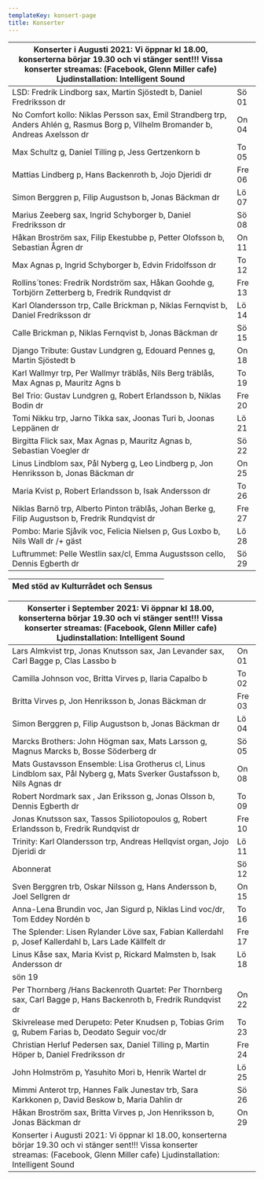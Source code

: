 ```yaml
---
templateKey: konsert-page
title: Konserter
---
```

|Konserter i Augusti 2021: Vi öppnar kl 18.00, konserterna börjar 19.30 och vi stänger sent!!!  Vissa konserter streamas: (Facebook, Glenn Miller cafe) Ljudinstallation: Intelligent Sound | |
|------------- |-------------|
|LSD: Fredrik Lindborg sax, Martin Sjöstedt b, Daniel Fredriksson dr|Sö 01|
|No Comfort kollo: Niklas Persson sax, Emil Strandberg trp, Anders Ahlén g, Rasmus Borg p, Vilhelm Bromander b, Andreas Axelsson dr|On 04|
|Max Schultz g, Daniel Tilling p, Jess Gertzenkorn b| To 05|
|Mattias Lindberg p, Hans Backenroth b, Jojo Djeridi dr|Fre 06|
|Simon Berggren p, Filip Augustson b, Jonas Bäckman dr|Lö 07|
|Marius Zeeberg sax, Ingrid Schyborger  b, Daniel Fredriksson dr|Sö 08|
|Håkan Broström sax, Filip Ekestubbe p, Petter Olofsson b, Sebastian Ågren dr|On 11|
|Max Agnas p, Ingrid Schyborger  b, Edvin Fridolfsson dr|To 12|
|Rollins´tones: Fredrik Nordström sax, Håkan Goohde g, Torbjörn Zetterberg b, Fredrik Rundqvist dr|Fre 13|
|Karl Olandersson trp,  Calle Brickman p, Niklas Fernqvist b, Daniel Fredriksson dr|Lö 14|
|Calle Brickman p, Niklas Fernqvist b, Jonas Bäckman dr|Sö 15|
|Django Tribute: Gustav Lundgren g, Edouard Pennes g, Martin Sjöstedt b|On 18|
|Karl Wallmyr trp, Per Wallmyr träblås, Nils Berg träblås, Max Agnas p, Mauritz Agns b|To 19|
|Bel Trio: Gustav Lundgren g, Robert Erlandsson b, Niklas Bodin dr|Fre 20|
|Tomi Nikku trp, Jarno Tikka sax, Joonas Turi b, Joonas Leppänen dr|Lö 21|
|Birgitta Flick sax, Max Agnas p, Mauritz Agnas b, Sebastian Voegler dr|Sö 22|
|Linus Lindblom sax, Pål Nyberg g, Leo Lindberg p, Jon Henriksson b, Jonas Bäckman dr|On 25|
|Maria Kvist p, Robert Erlandsson b, Isak Andersson dr|To 26|
|Niklas Barnö trp, Alberto Pinton träblås, Johan Berke g, Filip Augustson b, Fredrik Rundqvist dr|Fre 27|
|Pombo: Marie Sjåvik voc, Felicia Nielsen p, Gus Loxbo b, Nils Wall dr /+ gäst|Lö 28|
| Luftrummet: Pelle Westlin sax/cl, Emma Augustsson cello, Dennis Egberth dr|Sö 29|

|Med stöd av Kulturrådet och Sensus| | 
|-------------|-----------|

|Konserter i September 2021: Vi öppnar kl 18.00, konserterna börjar 19.30 och vi stänger sent!!!  Vissa konserter streamas: (Facebook, Glenn Miller cafe) Ljudinstallation: Intelligent Sound | |
|------------- |-------------|
|Lars Almkvist trp, Jonas Knutsson sax, Jan Levander sax, Carl Bagge p, Clas Lassbo b|On 01 |
|Camilla Johnson voc, Britta Virves p, Ilaria Capalbo b|To 02|
|Britta Virves p, Jon Henriksson b, Jonas Bäckman dr|Fre 03|
|Simon Berggren p, Filip Augustson b, Jonas Bäckman dr|Lö 04|
|Marcks Brothers: John Högman sax, Mats Larsson g, Magnus Marcks b, Bosse Söderberg dr|Sö 05|
|Mats Gustavsson Ensemble: Lisa Grotherus cl,  Linus Lindblom sax, Pål Nyberg g, Mats Sverker Gustafsson  b, Nils Agnas dr|On 08|
| Robert Nordmark sax , Jan Eriksson g, Jonas Olsson b, Dennis Egberth dr|To 09|
|Jonas Knutsson sax, Tassos Spiliotopoulos g, Robert Erlandsson b, Fredrik Rundqvist dr|Fre 10|
|Trinity: Karl Olandersson trp, Andreas Hellqvist organ, Jojo Djeridi dr|Lö 11|
|Abonnerat|Sö 12|
|Sven Berggren trb, Oskar Nilsson g, Hans Andersson b, Joel Sellgren dr|On 15|
|Anna-Lena Brundin voc, Jan Sigurd p, Niklas Lind voc/dr, Tom Eddey Nordén b|To 16|
|The Splender: Lisen Rylander Löve sax, Fabian Kallerdahl p, Josef Kallerdahl b, Lars Lade Källfelt dr|Fre 17|
|Linus Kåse sax, Maria Kvist p, Rickard Malmsten b, Isak Andersson dr|Lö 18|
|sön 19|
|Per Thornberg /Hans Backenroth Quartet: Per Thornberg sax, Carl Bagge p, Hans Backenroth b, Fredrik Rundqvist dr|On 22|
|Skivrelease med Derupeto: Peter Knudsen p, Tobias Grim g, Rubem Farias b, Deodato Seguir voc/dr|To 23|
|Christian Herluf Pedersen sax, Daniel Tilling p, Martin Höper b,  Daniel Fredriksson dr|Fre 24|
|John Holmström p, Yasuhito Mori b, Henrik Wartel dr|Lö 25|
| Mimmi Anterot trp, Hannes Falk Junestav trb, Sara Karkkonen p, David Beskow b, Maria Dahlin dr|Sö 26|
|Håkan Broström sax, Britta Virves p, Jon Henriksson b, Jonas Bäckman dr|On 29|
|Konserter i Augusti 2021: Vi öppnar kl 18.00, konserterna börjar 19.30 och vi stänger sent!!!  Vissa konserter streamas: (Facebook, Glenn Miller cafe) Ljudinstallation: Intelligent Sound | |

 




   







     














     

  
 
    


   

    










